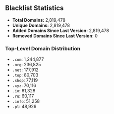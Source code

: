 ## Blacklist Statistics

- **Total Domains:** 2,819,478
- **Unique Domains:** 2,819,478
- **Added Domains Since Last Version:** 2,819,478
- **Removed Domains Since Last Version:** 0

### Top-Level Domain Distribution

-  `.com`: 1,244,877
-  `.org`: 236,825
-  `.net`: 177,912
-  `.top`: 80,703
-  `.shop`: 77,119
-  `.xyz`: 70,116
-  `.io`: 61,328
-  `.ru`: 60,117
-  `.info`: 51,258
-  `.pl`: 48,926
